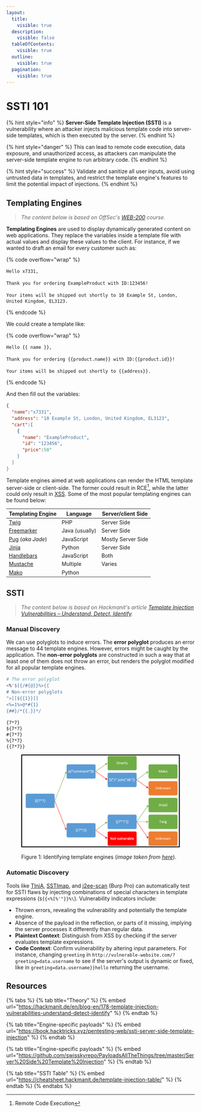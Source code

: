 ```yaml
---
layout:
  title:
    visible: true
  description:
    visible: false
  tableOfContents:
    visible: true
  outline:
    visible: true
  pagination:
    visible: true
---
```


# SSTI 101

{% hint style="info" %}
**Server-Side Template Injection (SSTI)** is a vulnerability where an attacker injects malicious template code into server-side templates, which is then executed by the server.
{% endhint %}

{% hint style="danger" %}
This can lead to remote code execution, data exposure, and unauthorized access, as attackers can manipulate the server-side template engine to run arbitrary code.
{% endhint %}

{% hint style="success" %}
Validate and sanitize all user inputs, avoid using untrusted data in templates, and restrict the template engine's features to limit the potential impact of injections.
{% endhint %}

## Templating Engines

> _The content below is based on OffSec's_ [_WEB-200_](https://www.offsec.com/courses/web-200/) _course._

**Templating Engines** are used to display dynamically generated content on web applications. They replace the variables inside a template file with actual values and display these values to the client. For instance, if we wanted to draft an email for every customer such as:&#x20;

{% code overflow="wrap" %}
```
Hello x7331,

Thank you for ordering ExampleProduct with ID:123456! 

Your items will be shipped out shortly to 10 Example St, London, United Kingdom, EL3123.
```
{% endcode %}

We could create a template like:

{% code overflow="wrap" %}
```
Hello {{ name }},

Thank you for ordering {{product.name}} with ID:{{product.id}}! 

Your items will be shipped out shortly to {{address}}.
```
{% endcode %}

And then fill out the variables:

```json
{
  "name":"x7331",
  "address": "10 Example St, London, United Kingdom, EL3123",
  "cart":[
    {
      "name": "ExampleProduct",
      "id": "123456",
      "price":50"
    }
  ]
}
```

Template engines aimed at web applications can render the HTML template server-side or client-side. The former could result in RCE[^1], while the latter could only result in [XSS](../xss/). Some of the most popular templating engines can be found below:

| Templating Engine           | Language       | Server/client Side |
| --------------------------- | -------------- | ------------------ |
| [Twig](twig.md)             | PHP            | Server Side        |
| [Freemarker](freemarker.md) | Java (usually) | Server Side        |
| [Pug](pug.md) (_aka Jade_)  | JavaScript     | Mostly Server Side |
| [Jinja](jinja.md)           | Python         | Server Side        |
| [Handlebars](handlebars.md) | JavaScript     | Both               |
| [Mustache](mustache.md)     | Multiple       | Varies             |
| [Mako](mako.md)             | Python         |                    |

## SSTI

> _The content below is based on Hackmanit's article_ [_Template Injection Vulnerabilities – Understand, Detect, Identify_](https://hackmanit.de/en/blog-en/178-template-injection-vulnerabilities-understand-detect-identify)_._

### Manual Discovery

We can use polyglots to induce errors. The **error polyglot** produces an error message to 44 template engines. However, errors might be caught by the application. The **non-error polyglots** are constructed in such a way that at least one of them does not throw an error, but renders the polyglot modified for all popular template engines.

```bash
# The error polyglot
<%'${{/#{@}}%>{{
# Non-error polyglots
">[[${{1}}]]
<%=1%>@*#{1}
{##}/*{{.}}*/
```

```
{7*7}
${7*7}
#{7*7}
%{7*7}
{{7*7}}
```

<figure><img src="../../../../.gitbook/assets/ssti_portswigger_diagram.png" alt=""><figcaption><p>Figure 1: Identifying template engines (<em>image taken from</em> <a href="https://portswigger.net/web-security/server-side-template-injection"><em>here</em></a>).</p></figcaption></figure>

### Automatic Discovery

Tools like [TInjA](https://github.com/Hackmanit/TInjA), [SSTImap](https://github.com/vladko312/sstimap), and [j2ee-scan](https://github.com/PortSwigger/j2ee-scan) (Burp Pro) can automatically test for SSTI flaws by injecting combinations of special characters in template expressions (`${{<%[%'"}}%\`). Vulnerability indicators include:

* Thrown errors, revealing the vulnerability and potentially the template engine.
* Absence of the payload in the reflection, or parts of it missing, implying the server processes it differently than regular data.
* **Plaintext Context**: Distinguish from XSS by checking if the server evaluates template expressions.
* **Code Context**: Confirm vulnerability by altering input parameters. For instance, changing `greeting` in `http://vulnerable-website.com/?greeting=data.username` to see if the server's output is dynamic or fixed, like in `greeting=data.username}}hello` returning the username.

## Resources

{% tabs %}
{% tab title="Theory" %}
{% embed url="https://hackmanit.de/en/blog-en/178-template-injection-vulnerabilities-understand-detect-identify" %}
{% endtab %}

{% tab title="Engine-specific payloads" %}
{% embed url="https://book.hacktricks.xyz/pentesting-web/ssti-server-side-template-injection" %}
{% endtab %}

{% tab title="Engine-specific payloads" %}
{% embed url="https://github.com/swisskyrepo/PayloadsAllTheThings/tree/master/Server%20Side%20Template%20Injection" %}
{% endtab %}

{% tab title="SSTI Table" %}
{% embed url="https://cheatsheet.hackmanit.de/template-injection-table/" %}
{% endtab %}
{% endtabs %}

[^1]: Remote Code Execution
